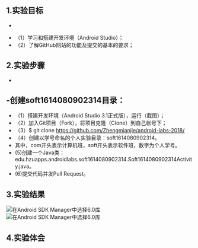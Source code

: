  ## 1.实验目标
-
+ （1）学习和搭建开发环境（Android Studio）；
+ （2）了解GitHub网站的功能及提交的基本的要求；
 ## 2.实验步骤
-
-创建soft1614080902314目录：
-
+ （1）搭建开发环境（Android Studio 3.1正式版），运行（截图）；
+ （2）加入Git项目（Fork），将项目克隆（Clone）到自己帐号下；
+ （3）$ git clone https://github.com/Zhengmianjie/android-labs-2018/
+ （4）创建以学号命名的个人实验目录：soft1614080902314。
+ 其中，com开头表示计算机班，soft开头表示软件班，数字为个人学号。
+  (5)创建一个Java类：edu.hzuapps.androidlabs.soft1614080902314.Soft1614080902314Activity.java。
+  (6)提交代码并发Pull Request。
 ## 3.实验结果
 ![在Android SDK Manager中选择6.0库](https://github.com/Zhengmianjie/android-labs-2018/blob/master/soft1614080902314/1%E4%BB%A3%E7%A0%81%E6%88%AA%E5%9B%BE.png?raw=true"配置教育网下载代理")
![在Android SDK Manager中选择6.0库](https://github.com/Zhengmianjie/android-labs-2018/blob/master/soft1614080902314/1%E8%BF%90%E8%A1%8C%E6%88%AA%E5%9B%BE.png?raw=true"配置教育网下载代理")
 ## 4.实验体会

